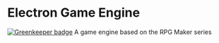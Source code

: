 # Electron Game Engine

[![Greenkeeper badge](https://badges.greenkeeper.io/pepebecker/electron-game-engine.svg)](https://greenkeeper.io/)
A game engine based on the RPG Maker series
